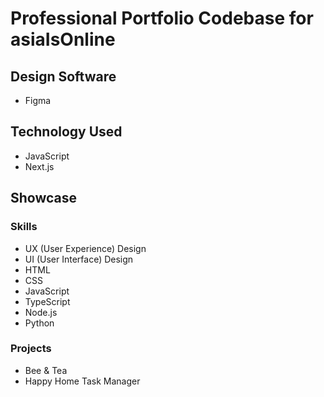 # Professional Portfolio Codebase for asiaIsOnline
## Design Software
* Figma
## Technology Used
* JavaScript
* Next.js
## Showcase
### Skills
* UX (User Experience) Design
* UI (User Interface) Design
* HTML
* CSS
* JavaScript
* TypeScript
* Node.js
* Python 
### Projects
* Bee & Tea
* Happy Home Task Manager
